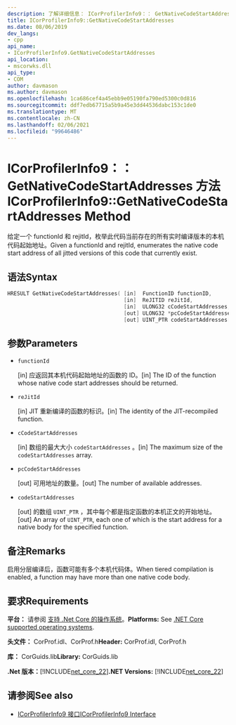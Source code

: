 ```yaml
---
description: 了解详细信息： ICorProfilerInfo9：： GetNativeCodeStartAddresses 方法
title: ICorProfilerInfo9::GetNativeCodeStartAddresses
ms.date: 08/06/2019
dev_langs:
- cpp
api_name:
- ICorProfilerInfo9.GetNativeCodeStartAddresses
api_location:
- mscorwks.dll
api_type:
- COM
author: davmason
ms.author: davmason
ms.openlocfilehash: 1ca686cef4a45ebb9e05190fa790ed5300c0d816
ms.sourcegitcommit: ddf7edb67715a5b9a45e3dd44536dabc153c1de0
ms.translationtype: MT
ms.contentlocale: zh-CN
ms.lasthandoff: 02/06/2021
ms.locfileid: "99646486"
---
```

# <a name="icorprofilerinfo9getnativecodestartaddresses-method"></a><span data-ttu-id="43f26-103">ICorProfilerInfo9：： GetNativeCodeStartAddresses 方法</span><span class="sxs-lookup"><span data-stu-id="43f26-103">ICorProfilerInfo9::GetNativeCodeStartAddresses Method</span></span>

<span data-ttu-id="43f26-104">给定一个 functionId 和 rejitId，枚举此代码当前存在的所有实时编译版本的本机代码起始地址。</span><span class="sxs-lookup"><span data-stu-id="43f26-104">Given a functionId and rejitId, enumerates the native code start address of all jitted versions of this code that currently exist.</span></span>

## <a name="syntax"></a><span data-ttu-id="43f26-105">语法</span><span class="sxs-lookup"><span data-stu-id="43f26-105">Syntax</span></span>

```cpp
HRESULT GetNativeCodeStartAddresses( [in]  FunctionID functionID,
                                     [in]  ReJITID reJitId,
                                     [in]  ULONG32 cCodeStartAddresses,
                                     [out] ULONG32 *pcCodeStartAddresses,
                                     [out] UINT_PTR codeStartAddresses[]);
```

## <a name="parameters"></a><span data-ttu-id="43f26-106">参数</span><span class="sxs-lookup"><span data-stu-id="43f26-106">Parameters</span></span>

- `functionId`

  <span data-ttu-id="43f26-107">\[in] 应返回其本机代码起始地址的函数的 ID。</span><span class="sxs-lookup"><span data-stu-id="43f26-107">\[in] The ID of the function whose native code start addresses should be returned.</span></span>

- `reJitId`

  <span data-ttu-id="43f26-108">\[in] JIT 重新编译的函数的标识。</span><span class="sxs-lookup"><span data-stu-id="43f26-108">\[in] The identity of the JIT-recompiled function.</span></span>

- `cCodeStartAddresses`

  <span data-ttu-id="43f26-109">\[in] 数组的最大大小 `codeStartAddresses` 。</span><span class="sxs-lookup"><span data-stu-id="43f26-109">\[in] The maximum size of the `codeStartAddresses` array.</span></span>

- `pcCodeStartAddresses`

  <span data-ttu-id="43f26-110">\[out] 可用地址的数量。</span><span class="sxs-lookup"><span data-stu-id="43f26-110">\[out] The number of available addresses.</span></span>

- `codeStartAddresses`

  <span data-ttu-id="43f26-111">\[out] 的数组 `UINT_PTR` ，其中每个都是指定函数的本机正文的开始地址。</span><span class="sxs-lookup"><span data-stu-id="43f26-111">\[out] An array of `UINT_PTR`, each one of which is the start address for a native body for the specified function.</span></span>

## <a name="remarks"></a><span data-ttu-id="43f26-112">备注</span><span class="sxs-lookup"><span data-stu-id="43f26-112">Remarks</span></span>

<span data-ttu-id="43f26-113">启用分层编译后，函数可能有多个本机代码体。</span><span class="sxs-lookup"><span data-stu-id="43f26-113">When tiered compilation is enabled, a function may have more than one native code body.</span></span>

## <a name="requirements"></a><span data-ttu-id="43f26-114">要求</span><span class="sxs-lookup"><span data-stu-id="43f26-114">Requirements</span></span>

<span data-ttu-id="43f26-115">**平台：** 请参阅 [支持 .Net Core 的操作系统](../../../core/install/windows.md?pivots=os-windows)。</span><span class="sxs-lookup"><span data-stu-id="43f26-115">**Platforms:** See [.NET Core supported operating systems](../../../core/install/windows.md?pivots=os-windows).</span></span>

<span data-ttu-id="43f26-116">**头文件：** CorProf.idl、CorProf.h</span><span class="sxs-lookup"><span data-stu-id="43f26-116">**Header:** CorProf.idl, CorProf.h</span></span>

<span data-ttu-id="43f26-117">**库：** CorGuids.lib</span><span class="sxs-lookup"><span data-stu-id="43f26-117">**Library:** CorGuids.lib</span></span>

<span data-ttu-id="43f26-118">**.Net 版本：**[!INCLUDE[net_core_22](../../../../includes/net-core-22-md.md)]</span><span class="sxs-lookup"><span data-stu-id="43f26-118">**.NET Versions:** [!INCLUDE[net_core_22](../../../../includes/net-core-22-md.md)]</span></span>

## <a name="see-also"></a><span data-ttu-id="43f26-119">请参阅</span><span class="sxs-lookup"><span data-stu-id="43f26-119">See also</span></span>

- [<span data-ttu-id="43f26-120">ICorProfilerInfo9 接口</span><span class="sxs-lookup"><span data-stu-id="43f26-120">ICorProfilerInfo9 Interface</span></span>](icorprofilerinfo9-interface.md)
